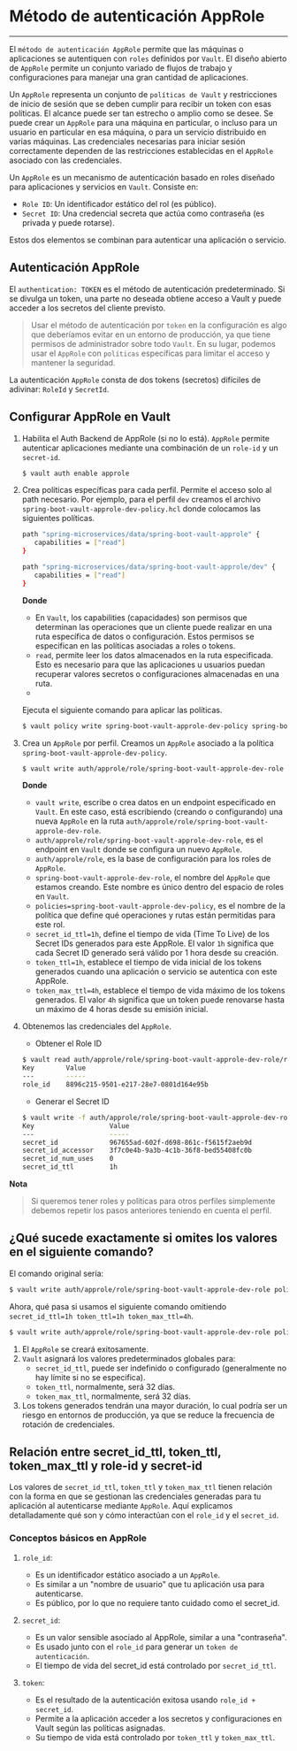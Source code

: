 # Método de autenticación AppRole

---

El `método de autenticación AppRole` permite que las máquinas o aplicaciones se autentiquen con `roles` definidos por
`Vault`. El diseño abierto de `AppRole` permite un conjunto variado de flujos de trabajo y configuraciones para manejar
una gran cantidad de aplicaciones.

Un `AppRole` representa un conjunto de `políticas de Vault` y restricciones de inicio de sesión que se deben cumplir
para recibir un token con esas políticas. El alcance puede ser tan estrecho o amplio como se desee. Se puede crear un
`AppRole` para una máquina en particular, o incluso para un usuario en particular en esa máquina, o para un servicio
distribuido en varias máquinas. Las credenciales necesarias para iniciar sesión correctamente dependen de las
restricciones establecidas en el `AppRole` asociado con las credenciales.

Un `AppRole` es un mecanismo de autenticación basado en roles diseñado para aplicaciones y servicios en `Vault`.
Consiste en:

- `Role ID`: Un identificador estático del rol (es público).
- `Secret ID`: Una credencial secreta que actúa como contraseña (es privada y puede rotarse).

Estos dos elementos se combinan para autenticar una aplicación o servicio.

## Autenticación AppRole

El `authentication: TOKEN` es el método de autenticación predeterminado. Si se divulga un token, una parte no deseada
obtiene acceso a Vault y puede acceder a los secretos del cliente previsto.

> Usar el método de autenticación por `token` en la configuración es algo que deberíamos evitar en un entorno de
> producción, ya que tiene permisos de administrador sobre todo `Vault`. En su lugar, podemos usar el `AppRole` con
> `políticas` específicas para limitar el acceso y mantener la seguridad.

La autenticación `AppRole` consta de dos tokens (secretos) difíciles de adivinar: `RoleId` y `SecretId`.

## Configurar AppRole en Vault

1. Habilita el Auth Backend de AppRole (si no lo está). `AppRole` permite autenticar aplicaciones mediante una
   combinación de un `role-id` y un `secret-id`.

   ````bash
   $ vault auth enable approle
   ````

2. Crea políticas específicas para cada perfil. Permite el acceso solo al path necesario. Por ejemplo, para el perfil
   `dev` creamos el archivo `spring-boot-vault-approle-dev-policy.hcl` donde colocamos las siguientes políticas.

   ````bash
   path "spring-microservices/data/spring-boot-vault-approle" {
      capabilities = ["read"]
   }
   
   path "spring-microservices/data/spring-boot-vault-approle/dev" {
      capabilities = ["read"]
   }
   ````

   **Donde**

    - En `Vault`, los capabilities (capacidades) son permisos que determinan las operaciones que un cliente puede
      realizar en una ruta específica de datos o configuración. Estos permisos se especifican en las políticas asociadas
      a roles o tokens.
    - `read`, permite leer los datos almacenados en la ruta especificada. Esto es necesario para que las aplicaciones u
      usuarios puedan recuperar valores secretos o configuraciones almacenadas en una ruta.
    -

   Ejecuta el siguiente comando para aplicar las políticas.

   ````bash
   $ vault policy write spring-boot-vault-approle-dev-policy spring-boot-vault-approle-dev-policy.hcl
   ````

3. Crea un `AppRole` por perfil. Creamos un `AppRole` asociado a la política `spring-boot-vault-approle-dev-policy`.

   ````bash
   $ vault write auth/approle/role/spring-boot-vault-approle-dev-role policies=spring-boot-vault-approle-dev-policy secret_id_ttl=1h token_ttl=1h token_max_ttl=4h
   ````
   **Donde**

    - `vault write`, escribe o crea datos en un endpoint especificado en `Vault`. En este caso, está escribiendo
      (creando o configurando) una nueva `AppRole` en la ruta `auth/approle/role/spring-boot-vault-approle-dev-role`.
    - `auth/approle/role/spring-boot-vault-approle-dev-role`, es el endpoint en `Vault` donde se configura un nuevo
      `AppRole`.
    - `auth/approle/role`, es la base de configuración para los roles de `AppRole`.
    - `spring-boot-vault-approle-dev-role`, el nombre del `AppRole` que estamos creando. Este nombre es único dentro del
      espacio de roles en `Vault`.
    - `policies=spring-boot-vault-approle-dev-policy`, es el nombre de la política que define qué operaciones y rutas
      están permitidas para este rol.
    - `secret_id_ttl=1h`, define el tiempo de vida (Time To Live) de los Secret IDs generados para este AppRole. El
      valor `1h` significa que cada Secret ID generado será válido por 1 hora desde su creación.
    - `token_ttl=1h`, establece el tiempo de vida inicial de los tokens generados cuando una aplicación o servicio se
      autentica con este AppRole.
    - `token_max_ttl=4h`, establece el tiempo de vida máximo de los tokens generados. El valor `4h` significa que un
      token puede renovarse hasta un máximo de 4 horas desde su emisión inicial.

4. Obtenemos las credenciales del `AppRole`.
    - Obtener el Role ID
   ````bash
   $ vault read auth/approle/role/spring-boot-vault-approle-dev-role/role-id
   Key        Value
   ---        -----
   role_id    8896c215-9501-e217-28e7-0801d164e95b
   ````

    - Generar el Secret ID

   ````bash
   $ vault write -f auth/approle/role/spring-boot-vault-approle-dev-role/secret-id
   Key                   Value
   ---                   -----
   secret_id             967655ad-602f-d698-861c-f5615f2aeb9d
   secret_id_accessor    3f7c0e4b-9a3b-4c1b-36f8-bed55408fc0b
   secret_id_num_uses    0
   secret_id_ttl         1h
   ````

**Nota**
> Si queremos tener roles y políticas para otros perfiles simplemente debemos repetir los pasos anteriores teniendo en
> cuenta el perfil.

## ¿Qué sucede exactamente si omites los valores en el siguiente comando?

El comando original sería:

````bash
$ vault write auth/approle/role/spring-boot-vault-approle-dev-role policies=spring-boot-vault-approle-dev-policy secret_id_ttl=1h token_ttl=1h token_max_ttl=4h
````

Ahora, qué pasa si usamos el siguiente comando omitiendo `secret_id_ttl=1h token_ttl=1h token_max_ttl=4h`.

````bash
$ vault write auth/approle/role/spring-boot-vault-approle-dev-role policies=spring-boot-vault-approle-dev-policy
````

1. El `AppRole` se creará exitosamente.
2. `Vault` asignará los valores predeterminados globales para:
    - `secret_id_ttl`, puede ser indefinido o configurado (generalmente no hay límite si no se especifica).
    - `token_ttl`, normalmente, será 32 días.
    - `token_max_ttl`, normalmente, será 32 días.
3. Los tokens generados tendrán una mayor duración, lo cual podría ser un riesgo en entornos de producción, ya que se
   reduce la frecuencia de rotación de credenciales.

## Relación entre secret_id_ttl, token_ttl, token_max_ttl y role-id y secret-id

Los valores de `secret_id_ttl`, `token_ttl` y `token_max_ttl` tienen relación con la forma en que se gestionan las
credenciales generadas para tu aplicación al autenticarse mediante `AppRole`. Aquí explicamos detalladamente qué son y
cómo interactúan con el `role_id` y el `secret_id`.

### Conceptos básicos en AppRole

1. `role_id`:

    - Es un identificador estático asociado a un `AppRole`.
    - Es similar a un "nombre de usuario" que tu aplicación usa para autenticarse.
    - Es público, por lo que no requiere tanto cuidado como el secret_id.

2. `secret_id`:

    - Es un valor sensible asociado al AppRole, similar a una "contraseña".
    - Es usado junto con el `role_id` para generar un `token de autenticación`.
    - El tiempo de vida del secret_id está controlado por `secret_id_ttl`.

3. `token`:

    - Es el resultado de la autenticación exitosa usando `role_id + secret_id`.
    - Permite a la aplicación acceder a los secretos y configuraciones en Vault según las políticas asignadas.
    - Su tiempo de vida está controlado por `token_ttl` y `token_max_ttl`.

